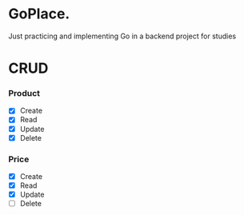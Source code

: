 # GoPlace.
Just practicing and implementing Go in a backend project for studies

# CRUD
### Product
- [x] Create
- [x] Read
- [x] Update
- [x] Delete

### Price
- [x] Create
- [x] Read
- [x] Update
- [ ] Delete